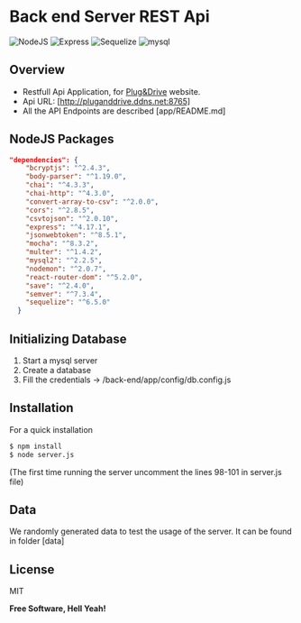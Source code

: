 # Back end Server REST Api


![NodeJS](https://img.shields.io/badge/nodeJS-v7.3+-blue.svg)
![Express](https://img.shields.io/badge/express-v4.17.1+-red.svg)
![Sequelize](https://img.shields.io/badge/express-v6.5+-green.svg)
![mysql](https://img.shields.io/badge/mysql-v2.2.5+-blue.svg)
## Overview

- Restfull Api Application, for [Plug&Drive] website. 
- Api URL: [http://pluganddrive.ddns.net:8765]
- All the API Endpoints are described [app/README.md]

## NodeJS Packages
```json
"dependencies": {
    "bcryptjs": "^2.4.3",
    "body-parser": "^1.19.0",
    "chai": "^4.3.3",
    "chai-http": "^4.3.0",
    "convert-array-to-csv": "^2.0.0",
    "cors": "^2.8.5",
    "csvtojson": "^2.0.10",
    "express": "^4.17.1",
    "jsonwebtoken": "^8.5.1",
    "mocha": "^8.3.2",
    "multer": "^1.4.2",
    "mysql2": "^2.2.5",
    "nodemon": "^2.0.7",
    "react-router-dom": "^5.2.0",
    "save": "^2.4.0",
    "semver": "^7.3.4",
    "sequelize": "^6.5.0"
  }
```

## Initializing Database
   1. Start a mysql server
   2. Create a database
   3. Fill the credentials -> /back-end/app/config/db.config.js

## Installation
For a quick installation 

```bash
$ npm install
$ node server.js
```
(The first time running the server uncomment the lines 98-101 in server.js file)

## Data
We randomly generated data to test the usage of the server. 
It can be found in folder [data]

## License

MIT

**Free Software, Hell Yeah!**



   [Plug&Drive]: http://pluganddrive.ddns.net